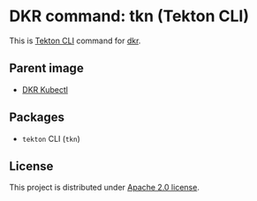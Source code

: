 # DKR command: tkn (Tekton CLI)

This is [Tekton CLI](https://github.com/tektoncd/cli) command for 
[dkr](https://github.com/hekonsek/dkr).

## Parent image

- [DKR Kubectl](https://github.com/hekonsek/dkr-kubectl)

## Packages

- `tekton` CLI (`tkn`)

## License

This project is distributed under [Apache 2.0 license](http://www.apache.org/licenses/LICENSE-2.0.html).